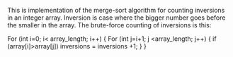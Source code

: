 This is implementation of the merge-sort algorithm for counting inversions in an integer array.
Inversion is case where the bigger number goes before the smaller in the array.
The brute-force counting of inversions is this:

For (int i=0; i< arrey_length; i++) {
	For (int j=i+1; j <array_length; j++) {
               if (array[i]>array[j])
		inversions = inversions +1;
	}
} 
